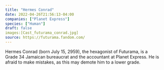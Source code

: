 ```yaml
---
title: "Hermes Conrad"
date: 2022-04-26T21:56:13-04:00
companies: ["Planet Express"]
species: ["Human"]
draft: false
images:[Cast_futurama_conrad.jpg]
source: https://futurama.fandom.com/
---
```

Hermes Conrad (born July 15, 2959), the hexagonist of Futurama, is a Grade 34 Jamaican bureaucrat and the accountant at Planet Express. He is afraid to make mistakes, as this may demote him to a lower grade.
